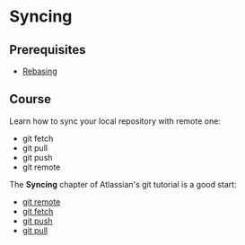 # Syncing

## Prerequisites

- [Rebasing](/courses/git/basics/rebasing)

## Course

Learn how to sync your local repository with remote one:
- git fetch
- git pull
- git push
- git remote

The **Syncing** chapter of Atlassian's git tutorial is a good start:
- [git remote](https://www.atlassian.com/git/tutorials/syncing)
- [git fetch](https://www.atlassian.com/git/tutorials/syncing/git-fetch)
- [git push](https://www.atlassian.com/git/tutorials/syncing/git-push)
- [git pull](https://www.atlassian.com/git/tutorials/syncing/git-pull)
